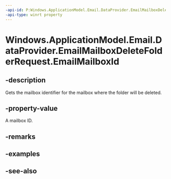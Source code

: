 ----api-id: P:Windows.ApplicationModel.Email.DataProvider.EmailMailboxDeleteFolderRequest.EmailMailboxId
-api-type: winrt property
---<!-- Property syntaxpublic string EmailMailboxId { get; }--># Windows.ApplicationModel.Email.DataProvider.EmailMailboxDeleteFolderRequest.EmailMailboxId## -descriptionGets the mailbox identifier for the mailbox where the folder will be deleted.## -property-valueA mailbox ID.## -remarks## -examples## -see-also